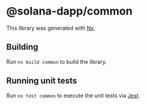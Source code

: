 # @solana-dapp/common

This library was generated with [Nx](https://nx.dev).

## Building

Run `nx build common` to build the library.

## Running unit tests

Run `nx test common` to execute the unit tests via [Jest](https://jestjs.io).
